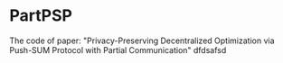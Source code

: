 # PartPSP
The code of paper: "Privacy-Preserving  Decentralized Optimization via Push-SUM Protocol  with Partial Communication"
dfdsafsd
